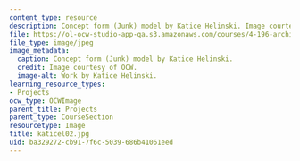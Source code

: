 ```yaml
---
content_type: resource
description: Concept form (Junk) model by Katice Helinski. Image courtesy of OCW.
file: https://ol-ocw-studio-app-qa.s3.amazonaws.com/courses/4-196-architecture-design-level-ii-cuba-studio-spring-2004/ba329272cb917f6c5039686b41061eed_katicel02.jpg
file_type: image/jpeg
image_metadata:
  caption: Concept form (Junk) model by Katice Helinski.
  credit: Image courtesy of OCW.
  image-alt: Work by Katice Helinski.
learning_resource_types:
- Projects
ocw_type: OCWImage
parent_title: Projects
parent_type: CourseSection
resourcetype: Image
title: katicel02.jpg
uid: ba329272-cb91-7f6c-5039-686b41061eed
---
```

